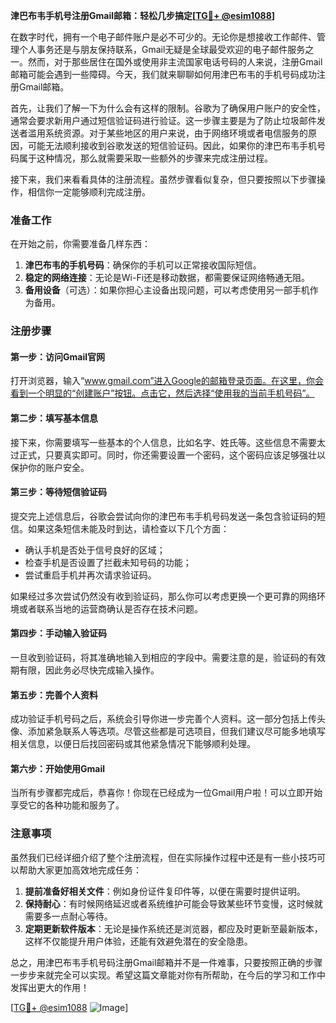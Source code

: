 **津巴布韦手机号注册Gmail邮箱：轻松几步搞定[[TG💪+ @esim1088](https://t.me/s/esim1088)]**

在数字时代，拥有一个电子邮件账户是必不可少的。无论你是想接收工作邮件、管理个人事务还是与朋友保持联系，Gmail无疑是全球最受欢迎的电子邮件服务之一。然而，对于那些居住在国外或使用非主流国家电话号码的人来说，注册Gmail邮箱可能会遇到一些障碍。今天，我们就来聊聊如何用津巴布韦的手机号码成功注册Gmail邮箱。

首先，让我们了解一下为什么会有这样的限制。谷歌为了确保用户账户的安全性，通常会要求新用户通过短信验证码进行验证。这一步骤主要是为了防止垃圾邮件发送者滥用系统资源。对于某些地区的用户来说，由于网络环境或者电信服务的原因，可能无法顺利接收到谷歌发送的短信验证码。因此，如果你的津巴布韦手机号码属于这种情况，那么就需要采取一些额外的步骤来完成注册过程。

接下来，我们来看看具体的注册流程。虽然步骤看似复杂，但只要按照以下步骤操作，相信你一定能够顺利完成注册。

### 准备工作

在开始之前，你需要准备几样东西：
1. **津巴布韦的手机号码**：确保你的手机可以正常接收国际短信。
2. **稳定的网络连接**：无论是Wi-Fi还是移动数据，都需要保证网络畅通无阻。
3. **备用设备**（可选）：如果你担心主设备出现问题，可以考虑使用另一部手机作为备用。

### 注册步骤

#### 第一步：访问Gmail官网

打开浏览器，输入“www.gmail.com”进入Google的邮箱登录页面。在这里，你会看到一个明显的“创建账户”按钮。点击它，然后选择“使用我的当前手机号码”。

#### 第二步：填写基本信息

接下来，你需要填写一些基本的个人信息，比如名字、姓氏等。这些信息不需要太过正式，只要真实即可。同时，你还需要设置一个密码，这个密码应该足够强壮以保护你的账户安全。

#### 第三步：等待短信验证码

提交完上述信息后，谷歌会尝试向你的津巴布韦手机号码发送一条包含验证码的短信。如果这条短信未能及时到达，请检查以下几个方面：
- 确认手机是否处于信号良好的区域；
- 检查手机是否设置了拦截未知号码的功能；
- 尝试重启手机并再次请求验证码。

如果经过多次尝试仍然没有收到验证码，那么你可以考虑更换一个更可靠的网络环境或者联系当地的运营商确认是否存在技术问题。

#### 第四步：手动输入验证码

一旦收到验证码，将其准确地输入到相应的字段中。需要注意的是，验证码的有效期有限，因此务必尽快完成输入操作。

#### 第五步：完善个人资料

成功验证手机号码之后，系统会引导你进一步完善个人资料。这一部分包括上传头像、添加紧急联系人等选项。尽管这些都是可选项目，但我们建议尽可能多地填写相关信息，以便日后找回密码或其他紧急情况下能够顺利处理。

#### 第六步：开始使用Gmail

当所有步骤都完成后，恭喜你！你现在已经成为一位Gmail用户啦！可以立即开始享受它的各种功能和服务了。

### 注意事项

虽然我们已经详细介绍了整个注册流程，但在实际操作过程中还是有一些小技巧可以帮助大家更加高效地完成任务：

1. **提前准备好相关文件**：例如身份证件复印件等，以便在需要时提供证明。
2. **保持耐心**：有时候网络延迟或者系统维护可能会导致某些环节变慢，这时候就需要多一点耐心等待。
3. **定期更新软件版本**：无论是操作系统还是浏览器，都应及时更新至最新版本，这样不仅能提升用户体验，还能有效避免潜在的安全隐患。

总之，用津巴布韦手机号码注册Gmail邮箱并不是一件难事，只要按照正确的步骤一步步来就完全可以实现。希望这篇文章能对你有所帮助，在今后的学习和工作中发挥出更大的作用！

[[TG💪+ @esim1088](https://t.me/s/esim1088) ![Image](https://i.postimg.cc/4NQfJmqS/Snipaste-2025-05-13-00-14-12.png)]